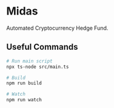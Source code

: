 # Midas

Automated Cryptocurrency Hedge Fund.

## Useful Commands

```sh
# Run main script
npx ts-node src/main.ts

# Build
npm run build

# Watch
npm run watch
```
